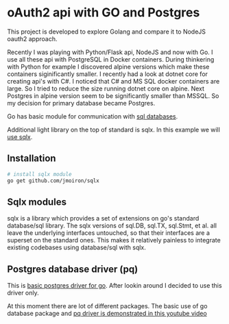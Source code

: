# oAuth2 api with GO and Postgres

This project is developed to explore Golang and compare it to NodeJS oauth2 approach.

Recently I was playing with Python/Flask api, NodeJS and now with Go. I use all these api with PostgreSQL in Docker containers. During thinkering with Python for example I discovered alpine versions which make these containers siginificantly smaller. I recently had a look at dotnet core for creating api's with C#. I noticed that C# and MS SQL docker containers are large. So I tried to reduce the size running dotnet core on alpine. Next Postgres in alpine version seem to be significantly smaller than MSSQL. So my decision for primary database became Postgres.

Go has basic module for communication with [sql databases](https://golang.org/pkg/database/sql/).

Additional light library on the top of standard is sqlx. In this example we will [use sqlx](https://github.com/jmoiron/sqlx).

## Installation

```bash
# install sqlx module
go get github.com/jmoiron/sqlx

```

## Sqlx modules

sqlx is a library which provides a set of extensions on go's standard database/sql library. The sqlx versions of sql.DB, sql.TX, sql.Stmt, et al. all leave the underlying interfaces untouched, so that their interfaces are a superset on the standard ones. This makes it relatively painless to integrate existing codebases using database/sql with sqlx.

## Postgres database driver (pq)

This is [basic postgres driver for go](https://pkg.go.dev/mod/github.com/lib/pq).
After lookin around I decided to use this driver only.

At this moment there are lot of different packages. The basic use of go database package and [pq driver is demonstrated in this youtube video](https://youtube.com/watch?v=tOBosuiJIHM)
